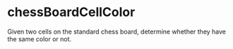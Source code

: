 <h1>chessBoardCellColor
</h1>
<p>Given two cells on the standard chess board, determine whether they have the same color or not.
</p>



